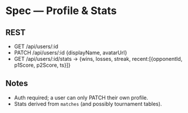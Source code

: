 # Spec — Profile & Stats

## REST
- GET   /api/users/:id
- PATCH /api/users/:id {displayName, avatarUrl}
- GET   /api/users/:id/stats -> {wins, losses, streak, recent:[{opponentId, p1Score, p2Score, ts}]}

## Notes
- Auth required; a user can only PATCH their own profile.
- Stats derived from `matches` (and possibly tournament tables).
